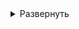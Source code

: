 <!-- # Настройка Terraform для облачного развёртывания виртуальных машин -->


<details>
<summary>Развернуть</summary>   

#### Автоматическая настройка Terraform

<details>
<summary>Развернуть</summary>   

1. Запуск файла update_meta.py из директории Terraform (где main.tf) для создания/обновления файла meta.txt

</details>

#### Ручная настройка Terraform
Если по каким-то причинам python-скрипт 

<details>
<summary>Развернуть</summary>   

1. Создание и ручное наполнение файла meta.txt в директории Terraform (где main.tf) (за основу взять meta_EXAMPLE.txt)

</details>